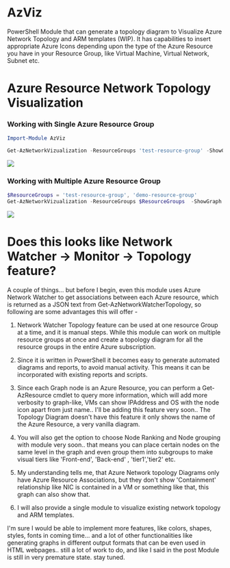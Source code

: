 # AzViz

PowerShell Module that can generate a topology diagram to Visualize Azure Network Topology and ARM templates (WIP). It has capabilities to insert appropriate Azure Icons depending upon the type of the Azure Resource you have in your Resource Group, like Virtual Machine, Virtual Network, Subnet etc.


# Azure Resource Network Topology Visualization

### Working with Single Azure Resource Group

```PowerShell
Import-Module AzViz

Get-AzNetworkVizualization -ResourceGroups 'test-resource-group' -ShowGraph -OutputFormat png -Verbose
```

![](https://github.com/PrateekKumarSingh/AzViz/blob/master/img/SingleResourceGroup.jpg)


### Working with Multiple Azure Resource Group

```PowerShell
$ResourceGroups = 'test-resource-group', 'demo-resource-group'
Get-AzNetworkVizualization -ResourceGroups $ResourceGroups  -ShowGraph -OutputFormat png -Verbose
```

![](https://github.com/PrateekKumarSingh/AzViz/blob/master/img/MultipleResourceGroups.jpg)



# Does this looks like Network Watcher -> Monitor -> Topology feature?

A couple of things... but before I begin, even this module uses Azure Network Watcher to get associations between each Azure resource, which is returned as a JSON text from Get-AzNetworkWatcherTopology, so following are some advantages this will offer -

1. Network Watcher Topology feature can be used at one resource Group at a time, and it is manual steps. While this module can work on multiple resource groups at once and create a topology diagram for all the resource groups in the entire Azure subscription.

2. Since it is written in PowerShell it becomes easy to generate automated diagrams and reports, to avoid manual activity. This means it can be incorporated with existing reports and scripts.

3. Since each Graph node is an Azure Resource, you can perform a Get-AzResource cmdlet to query more information, which will add more verbosity to graph-like, VMs can show IPAddress and OS with the node icon apart from just name.. I'll be adding this feature very soon.. The Topology Diagram doesn't have this feature it only shows the name of the Azure Resource, a very vanilla diagram.

4. You will also get the option to choose Node Ranking and Node grouping with module very soon.. that means you can place certain nodes on the same level in the graph and even group them into subgroups to make visual tiers like 'Front-end', 'Back-end' , 'tier1','tier2' etc.

5. My understanding tells me, that Azure Network topology Diagrams only have Azure Resource Associations, but they don't show 'Containment' relationship like NIC is contained in a VM or something like that, this graph can also show that.

6. I will also provide a single module to visualize existing network topology and ARM templates.

I'm sure I would be able to implement more features, like colors, shapes, styles, fonts in coming time... and a lot of other functionalities like generating graphs in different output formats that can be even used in HTML webpages.. still a lot of work to do, and like I said in the post Module is still in very premature state. stay tuned.

